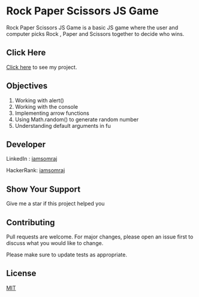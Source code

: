 # Rock Paper Scissors JS Game

Rock Paper Scissors JS Game is a basic JS game where the user and computer picks Rock , Paper and Scissors together to decide who wins.

## Click Here

[Click here](https://iamsomraj.github.io/Rock-Paper-Scissors-JS-Game/index.html) to see my project.

## Objectives

1. Working with alert()
2. Working with the console
3. Implementing arrow functions
4. Using Math.random() to generate random number
5. Understanding default arguments in fu

## Developer

LinkedIn : [iamsomraj](https://www.linkedin.com/in/iamsomraj/)

HackerRank: [iamsomraj](https://www.hackerrank.com/iamsomraj?hr_r=1) 

## Show Your Support

Give me a star if this project helped you

## Contributing

Pull requests are welcome. For major changes, please open an issue first to discuss what you would like to change.

Please make sure to update tests as appropriate.

## License

[MIT](https://choosealicense.com/licenses/mit/)